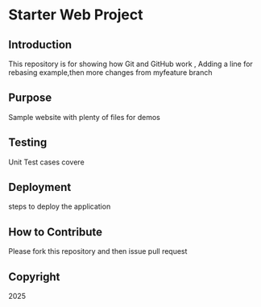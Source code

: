 # Starter Web Project

## Introduction

This repository is for showing how Git and GitHub work , Adding a line for rebasing example,then more changes from myfeature branch

## Purpose

Sample website with plenty of files for demos

## Testing
 Unit Test cases covere

## Deployment

steps to deploy the application

## How to Contribute
Please fork this repository and then issue pull request 

## Copyright

2025
